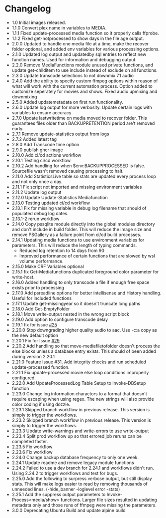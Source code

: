 # Changelog
- 1.0 Initial images released.
- 1.1.0 Convert plex name in variables to MEDIA.
- 1.1.1 Fixed update-processed media function so it properly calls ffprobe.
- 1.1.2 Fixed get-notprocessed to show days in the file age output.
- 2.0.0 Updated to handle one media file at a time, make the recover folder optional, and added env variables for various processing options.
- 2.1.0 Updated log output and updatedby sql entries to reflect new function names. Used for information and debugging output.
- 2.2.0 Remove MediaFunctions module unused private functions, and update get-childitem to use include instead of exclude on all functions.
- 2.3.0 Update transcode selections to not downmix 7.1 audio
- 2.4.0 Add the ability to specify custom ffmpeg options within reason of what will work with the current automation process. Option added to customize seperately for movies and shows. Fixed audio upmixing and downmixing
- 2.5.0 Added updatemetadata on first run functionality.
- 2.6.0 Update log output for more verbosity. Update certain logs with variables to ensure accuracy
- 2.7.0 Update lastwritetime on media moved to recover folder. This guarantees files older than BACKUPRETENTION period are't removed early.
- 2.7.1 Remove update-statistics output from logs
- 2.7.2 Added latest tag
- 2.8.0 Add Transcode time option
- 2.9.0 publish ghcr image
- 2.10.0 Add ci/cd actions workflow
- 2.10.1 Testing ci/cd workflow
- 2.10.2 Add handling for when $env:BACKUPPROCESSED is false. Sourcefile wasn't removed causing processing to halt.
- 2.11.0 Add StatisticsLive table so stats are updated every process loop and not only once a day.
- 2.11.1 Fix script not imported and missing environment variables
- 2.11.2 Update log output
- 2.12.0 Update Update-Statistics Mediafunction
- 2.13.0 Testing updated ci/cd workflow
- 2.13.1 Fix for missing variable in debug log filename that should of populated debug log dates.
- 2.13.1-2 rerun workflow
- 2.14.0 Copy pssqlite module directly into the global modules directory and don't include in build folder. This will reduce the image size and remove PSGallery as a failure point from ci/cd build processes.
- 2.14.1 Updating media functions to use environment variables for parameters. This will reduce the length of typing commands.
    - Reduced log retention to 14 days from 90
    - Improved performance of certain functions that are slowed by wsl volume performance.
- 2.15.0 Make CRF Variables optional
- 2.15.1 fix Get-Mediafunctions duplicated foreground color parameter for write-host.
- 2.16.0 Added handling to only transcode a file if enough free space exists prior to processing
- 2.17.0 Add psreadline options for better intellisense and History handling. Useful for included functions
- 2.17.1 Update get-missingyear so it doesn't truncate long paths
- 2.18.0 Add Get-EmptyFolder
- 2.18.1 Move write-output nested in the wrong script block
- 2.19.0 Add option to configure transcode delay
- 2.19.1 fix for issue [#25](https://github.com/TheTaylorLee/docker-transcodeautomation/issues/25)
- 2.20.0 Stop downgrading higher quality audio to aac. Use -c:a copy as the new default option
- 2.20.1 Fix for Issue [#29](https://github.com/TheTaylorLee/docker-transcodeautomation/issues/29)
- 2.20.2 Add handling so that move-mediafiletofolder doesn't process the else blocks unless a database entry exists. This should of been added during version 2.20.1
- 2.21.0 Feature Issue [#31](https://github.com/TheTaylorLee/docker-transcodeautomation/issues/31). Add integrity checks and run scheduled update-processed function.
- 2.21.1 Fix update-processed movie else loop conditions improperly configured.
- 2.22.0 Add UpdateProcessedLog Table Setup to Invoke-DBSetup function
- 2.23.0 Change log information charactors to a format that doesn't require escaping when using regex. The new strings will also provide color coding if using dozzle.
- 2.23.1 Skipped branch workflow in previous release. This version is simply to trigger the workflows.
- 2.23.2 Skipped branch workflow in previous release. This version is simply to trigger the workflows.
- 2.23.3 Update write-warnings and write-errors to use write-output
- 2.23.4 Split prod workflow up so that errored job reruns can be completed faster.
- 2.23.5 Fix workflow
- 2.23.6 Fix workflow
- 2.24.0 Change backup database frequency to only one week.
- 2.24.1 Update readme and remove legacy module functions
- 2.24.2 Failed to use a dev branch for 2.24.1 and workflows didn't run. Using 2.24.2 to trigger workflows and test for bugs.
- 2.25.0 Add the following to surpress verbose output, but still display stats. This will make logs easier to read by removing thousands of unneeded lines. (-hide_banner -loglevel error -stats)
- 2.25.1 Add the suppress output parameters to Invoke-Process<media/show> functions. Larger file sizes resulted in updating metadata only and those runs of ffmpeg were missing the parameters.
- 3.0.0 Deprecating Ubuntu Build and update alpine build